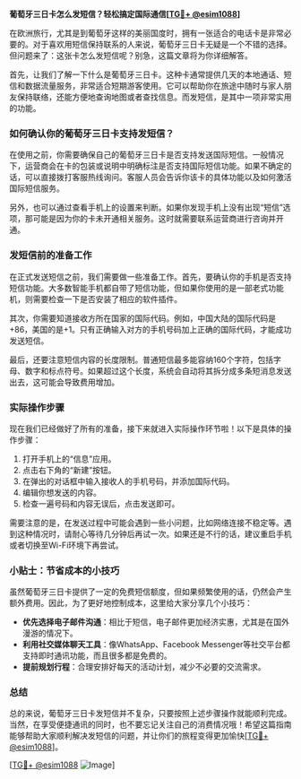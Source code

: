 **葡萄牙三日卡怎么发短信？轻松搞定国际通信[[TG💪+ @esim1088](https://t.me/s/esim1088)]**

在欧洲旅行，尤其是到葡萄牙这样的美丽国度时，拥有一张适合的电话卡是非常必要的。对于喜欢用短信保持联系的人来说，葡萄牙三日卡无疑是一个不错的选择。但问题来了：这张卡怎么发短信呢？别急，这篇文章将为你详细解答。

首先，让我们了解一下什么是葡萄牙三日卡。这种卡通常提供几天的本地通话、短信和数据流量服务，非常适合短期游客使用。它可以帮助你在旅途中随时与家人朋友保持联络，还能方便地查询地图或者查找信息。而发短信，是其中一项非常实用的功能。

### 如何确认你的葡萄牙三日卡支持发短信？

在使用之前，你需要确保自己的葡萄牙三日卡是否支持发送国际短信。一般情况下，运营商会在卡的包装或说明中明确标注是否支持国际短信功能。如果不确定的话，可以直接拨打客服热线询问。客服人员会告诉你该卡的具体功能以及如何激活国际短信服务。

另外，也可以通过查看手机上的设置来判断。如果你发现手机上没有出现“短信”选项，那可能是因为你的卡未开通相关服务。这时就需要联系运营商进行咨询并开通。

### 发短信前的准备工作

在正式发送短信之前，我们需要做一些准备工作。首先，要确认你的手机是否支持短信功能。大多数智能手机都自带了短信功能，但如果你使用的是一部老式功能机，则需要检查一下是否安装了相应的软件插件。

其次，你需要知道接收方所在国家的国际代码。例如，中国大陆的国际代码是+86，美国的是+1。只有正确输入对方的手机号码加上正确的国际代码，才能成功发送短信。

最后，还要注意短信内容的长度限制。普通短信最多能容纳160个字符，包括字母、数字和标点符号。如果超过这个长度，系统会自动将其拆分成多条短消息发送出去，这可能会导致费用增加。

### 实际操作步骤

现在我们已经做好了所有的准备，接下来就进入实际操作环节啦！以下是具体的操作步骤：

1. 打开手机上的“信息”应用。
2. 点击右下角的“新建”按钮。
3. 在弹出的对话框中输入接收人的手机号码，并添加国际代码。
4. 编辑你想发送的内容。
5. 检查一遍号码和内容无误后，点击发送即可。

需要注意的是，在发送过程中可能会遇到一些小问题，比如网络连接不稳定等。遇到这种情况时，请耐心等待几分钟后再试一次。如果还是不行的话，建议重启手机或者切换至Wi-Fi环境下再尝试。

### 小贴士：节省成本的小技巧

虽然葡萄牙三日卡提供了一定的免费短信额度，但如果频繁使用的话，仍然会产生额外费用。因此，为了更好地控制成本，这里给大家分享几个小技巧：

- **优先选择电子邮件沟通**：相比于短信，电子邮件更加经济实惠，尤其是在国外漫游的情况下。
- **利用社交媒体聊天工具**：像WhatsApp、Facebook Messenger等社交平台都支持即时通讯功能，而且很多都是免费的。
- **提前规划行程**：合理安排好每天的活动计划，减少不必要的交流需求。

### 总结

总的来说，葡萄牙三日卡发短信并不复杂，只要按照上述步骤操作就能顺利完成。当然，在享受便捷通讯的同时，也不要忘记关注自己的消费情况哦！希望这篇指南能够帮助大家顺利解决发短信的问题，并让你们的旅程变得更加愉快[[TG💪+ @esim1088](https://t.me/s/esim1088)]。

[[TG💪+ @esim1088](https://t.me/s/esim1088) ![Image](https://i.postimg.cc/4NQfJmqS/Snipaste-2025-05-13-00-14-12.png)]